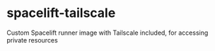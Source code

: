 # spacelift-tailscale
Custom Spacelift runner image with Tailscale included, for accessing private resources

